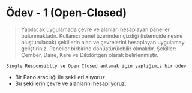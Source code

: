 # Ödev - 1 (Open-Closed)

> Yapılacak uygulamada çevre ve alanları hesaplayan paneller bulunmaktadır. Kullanıcı panel üzerinden çizdiği (istemcide nesne oluşturulacak) şekillerin alan ve çevrelerini hesaplayan uygulamayı geliştiriniz. Paneller birbirine dönüştürülebilir olmalıdır. Şekiller: Çember, Daire, Kare ve Dikdörtgen olarak belirlenmiştir.

`Single Responsiblty ve Open Closed anlamak için yaptığımız bir ödev`

- Bir Pano aracılığı ile şekilleri alıyoruz.
- Bu şekillerin çevre ve alanlarını hesaplıyoruz.
